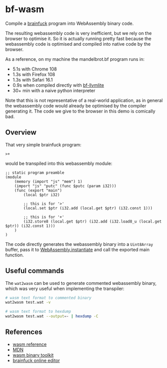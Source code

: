 # bf-wasm

Compile a [brainfuck](https://en.wikipedia.org/wiki/Brainfuck) program into WebAssembly binary code.

The resulting webassembly code is very inefficient, but we rely on the browser to optimise it.
So it is actually running pretty fast because the webassembly code is optimised and compiled into native code by the browser.

As a reference, on my machine the mandelbrot.bf program runs in:

- 5.1s with Chrome 108
- 1.3s with Firefox 108
- 1.3s with Safari 16.1
- 0.9s when compiled directly with [bf-llvmlite](https://github.com/jrouviere/bf-llvmlite)
- 30+ min with a naive python interpreter

Note that this is not representative of a real-world application, as in general the webassembly code would already be optimised by the compiler generating it. The code we give to the browser in this demo is comically bad.
 
## Overview

That very simple brainfuck program:

```bf
>+
```

would be transpiled into this webassembly module:

```wat
;; static program preamble
(module
    (memory (import "js" "mem") 1)
    (import "js" "putc" (func $putc (param i32)))
    (func (export "main")
        (local $ptr i32)

        ;; this is for '>'
        (local.set $ptr (i32.add (local.get $ptr) (i32.const 1)))

        ;; this is for '+'
        (i32.store8 (local.get $ptr) (i32.add (i32.load8_u (local.get $ptr)) (i32.const 1)))
    )
)
```

The code directly generates the webassembly binary into a `Uint8Array` buffer, pass it to [WebAssembly.instantiate](https://developer.mozilla.org/en-US/docs/WebAssembly/JavaScript_interface/instantiate) and call the exported main function.

## Useful commands

The `wat2wasm` can be used to generate commented webassembly binary, which was very useful when implementing the transpiler:

```sh
# wasm text format to commented binary
wat2wasm test.wat -v

# wasm text format to hexdump
wat2wasm test.wat --output=- | hexdump -C
```

## References

- [wasm reference](https://webassembly.github.io/spec/core/syntax/instructions.html#syntax-instr-control)
- [MDN](https://developer.mozilla.org/en-US/docs/WebAssembly/Reference/Variables)
- [wasm binary toolkit](https://github.com/WebAssembly/wabt)
- [brainfuck online editor](https://copy.sh/brainfuck/)